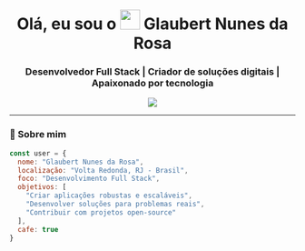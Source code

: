 <h1 align="center">Olá, eu sou o <img src="https://media.giphy.com/media/hvRJCLFzcasrR4ia7z/giphy.gif" width="35px"> Glaubert Nunes da Rosa</h1>

<h3 align="center">Desenvolvedor Full Stack | Criador de soluções digitais | Apaixonado por tecnologia</h3>

<p align="center">
 <img src="https://readme-typing-svg.herokuapp.com?font=Fira+Code&weight=500&size=24&pause=1000&center=true&vCenter=true&width=700&lines=Desenvolvedor+Full+Stack;Front-end+%2B+Back-end+%2B+Banco+de+Dados;Apaixonado+por+Clean+Code+e+UX;Vamos+construir+juntos%3F" />

</p>

---

### 🚀 Sobre mim

```js
const user = {
  nome: "Glaubert Nunes da Rosa",
  localização: "Volta Redonda, RJ - Brasil",
  foco: "Desenvolvimento Full Stack",
  objetivos: [
    "Criar aplicações robustas e escaláveis",
    "Desenvolver soluções para problemas reais",
    "Contribuir com projetos open-source"
  ],
  cafe: true
}

